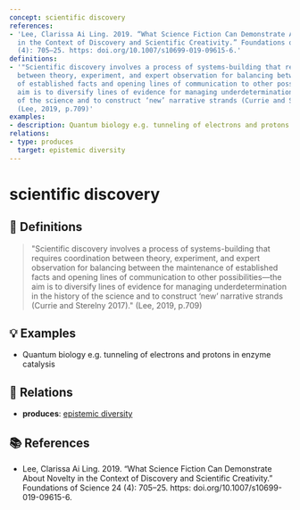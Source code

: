```yaml
---
concept: scientific discovery
references:
- 'Lee, Clarissa Ai Ling. 2019. “What Science Fiction Can Demonstrate About Novelty
  in the Context of Discovery and Scientific Creativity.” Foundations of Science 24
  (4): 705–25. https: doi.org/10.1007/s10699-019-09615-6.'
definitions:
- '"Scientific discovery involves a process of systems-building that requires coordination
  between theory, experiment, and expert observation for balancing between the maintenance
  of established facts and opening lines of communication to other possibilities—the
  aim is to diversify lines of evidence for managing underdetermination in the history
  of the science and to construct ‘new’ narrative strands (Currie and Sterelny 2017)."
  (Lee, 2019, p.709)'
examples:
- description: Quantum biology e.g. tunneling of electrons and protons in enzyme catalysis
relations:
- type: produces
  target: epistemic diversity
---
```


# scientific discovery

## 📖 Definitions

> "Scientific discovery involves a process of systems-building that requires coordination between theory, experiment, and expert observation for balancing between the maintenance of established facts and opening lines of communication to other possibilities—the aim is to diversify lines of evidence for managing underdetermination in the history of the science and to construct ‘new’ narrative strands (Currie and Sterelny 2017)." (Lee, 2019, p.709)

## 💡 Examples

- Quantum biology e.g. tunneling of electrons and protons in enzyme catalysis

## 🔗 Relations

- **produces**: [epistemic diversity](./epistemic-diversity.md)

## 📚 References

- Lee, Clarissa Ai Ling. 2019. “What Science Fiction Can Demonstrate About Novelty in the Context of Discovery and Scientific Creativity.” Foundations of Science 24 (4): 705–25. https: doi.org/10.1007/s10699-019-09615-6.
